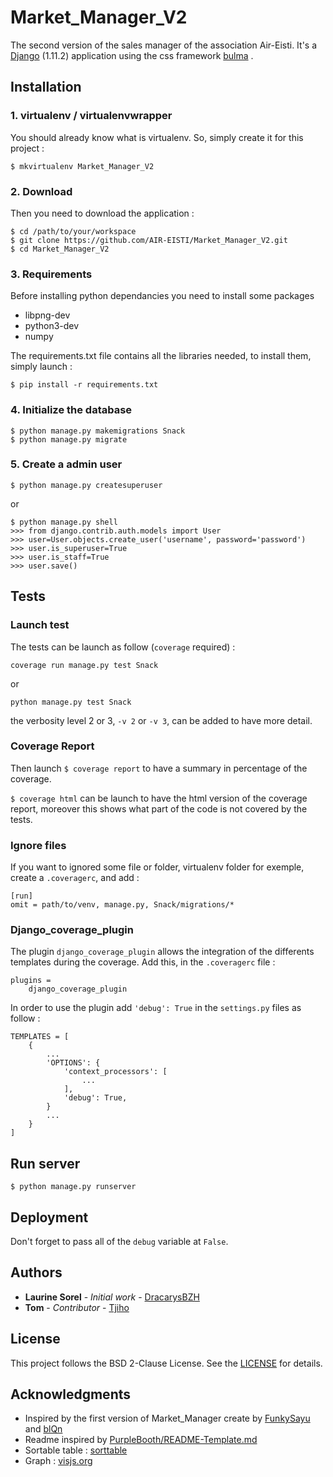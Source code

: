 # Market_Manager_V2

The second version of the sales manager of the association Air-Eisti.
It's a [Django](https://www.djangoproject.com/) (1.11.2) application using the css framework [bulma](http://bulma.io/) .

## Installation

### 1. virtualenv / virtualenvwrapper

You should already know what is virtualenv. So, simply create it for this
project :

```$ mkvirtualenv Market_Manager_V2```

### 2. Download

Then you need to download the application :
```
$ cd /path/to/your/workspace
$ git clone https://github.com/AIR-EISTI/Market_Manager_V2.git
$ cd Market_Manager_V2
```

### 3. Requirements

Before installing python dependancies you need to install some packages
 * libpng-dev
 * python3-dev
 * numpy

The requirements.txt file contains all the libraries needed, to install them,
simply launch :

```$ pip install -r requirements.txt```

### 4. Initialize the database

```
$ python manage.py makemigrations Snack
$ python manage.py migrate
```

### 5. Create a admin user

```
$ python manage.py createsuperuser
```
or
```
$ python manage.py shell
>>> from django.contrib.auth.models import User
>>> user=User.objects.create_user('username', password='password')
>>> user.is_superuser=True
>>> user.is_staff=True
>>> user.save()
```

## Tests

### Launch test
The tests can be launch as follow (`coverage` required) :

```
coverage run manage.py test Snack
```
or 

```
python manage.py test Snack
```

the verbosity level 2 or 3, `-v 2` or `-v 3`, can be added to have more detail.

### Coverage Report

Then launch ``` $ coverage report ``` to have a summary in percentage of the
coverage.

``` $ coverage html ``` can be launch to have the html version of the coverage
report, moreover this shows what part of the code is not covered by the tests.

### Ignore files

If you want to ignored some file or folder, virtualenv folder for exemple,
create a ```.coveragerc```, and add :

```
[run]
omit = path/to/venv, manage.py, Snack/migrations/*
```

### Django_coverage_plugin

The plugin `django_coverage_plugin` allows the integration of the differents
templates during the coverage. Add this, in the `.coveragerc` file :

```
plugins =
    django_coverage_plugin
```

In order to use the plugin add `'debug': True` in the `settings.py` files
as follow :

```
TEMPLATES = [
    {
        ...
        'OPTIONS': {
            'context_processors': [
                ...
            ],
            'debug': True,
        }
        ...
    }
]
```

## Run server

```
$ python manage.py runserver
```

## Deployment

Don't forget to pass all of the `debug` variable at `False`.

## Authors

- __Laurine Sorel__ - _Initial work_ - [DracarysBZH](https://github.com/DracarysBZH)
- __Tom__ - _Contributor_ - [Tjiho](https://github.com/Tjiho)

## License
This project follows the BSD 2-Clause License. See the
[LICENSE](https://github.com/AIR-EISTI/Market_Manager_V2/blob/development/LICENSE)
for details.

## Acknowledgments
- Inspired by the first version of Market_Manager create by [FunkySayu](https://github.com/FunkySayu) and [blQn](https://github.com/blqn)
- Readme inspired by [PurpleBooth/README-Template.md](https://gist.github.com/PurpleBooth/109311bb0361f32d87a2)
- Sortable table : [sorttable](https://kryogenix.org/code/browser/sorttable/)
- Graph : [visjs.org](http://visjs.org/index.html#)
